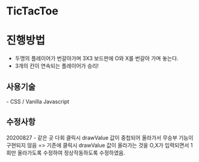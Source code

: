 # TicTacToe


<h1>진행방법</h1>
<ul>
<li>두명의 플레이어가 번갈아가며 3X3 보드판에 O와 X를 번갈아 가며 놓는다.</li>
<li>3개의 칸이 연속되는 플레이어가 승리!</li>
</ul>

<h2> 사용기술 </h2>
- CSS / Vanilla Javascript 

<h2> 수정사항 </h2>
20200827
- 같은 곳 다회 클릭시 drawValue 값이 중첩되어 올라가서 무승부 기능이 구현되지 않음
   => 기존에 클릭시 drawValue 값이 올라가는 것을 O,X가 입력되면서 1회만 올라가도록 수정하여 정상작동하도록 수정하였음.
